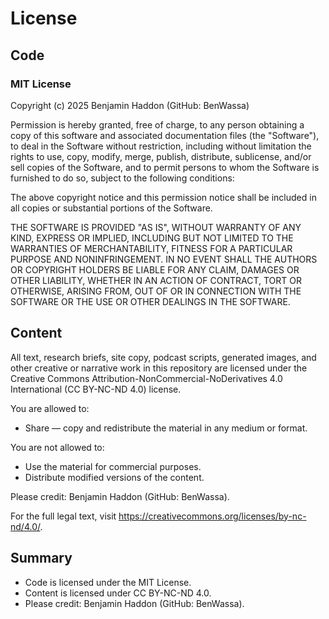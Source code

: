 # License

## Code

### MIT License

Copyright (c) 2025 Benjamin Haddon (GitHub: BenWassa)

Permission is hereby granted, free of charge, to any person obtaining a copy
of this software and associated documentation files (the "Software"), to deal
in the Software without restriction, including without limitation the rights
to use, copy, modify, merge, publish, distribute, sublicense, and/or sell
copies of the Software, and to permit persons to whom the Software is
furnished to do so, subject to the following conditions:

The above copyright notice and this permission notice shall be included in all
copies or substantial portions of the Software.

THE SOFTWARE IS PROVIDED "AS IS", WITHOUT WARRANTY OF ANY KIND, EXPRESS OR
IMPLIED, INCLUDING BUT NOT LIMITED TO THE WARRANTIES OF MERCHANTABILITY,
FITNESS FOR A PARTICULAR PURPOSE AND NONINFRINGEMENT. IN NO EVENT SHALL THE
AUTHORS OR COPYRIGHT HOLDERS BE LIABLE FOR ANY CLAIM, DAMAGES OR OTHER
LIABILITY, WHETHER IN AN ACTION OF CONTRACT, TORT OR OTHERWISE, ARISING FROM,
OUT OF OR IN CONNECTION WITH THE SOFTWARE OR THE USE OR OTHER DEALINGS IN THE
SOFTWARE.

## Content

All text, research briefs, site copy, podcast scripts, generated images, and
other creative or narrative work in this repository are licensed under the
Creative Commons Attribution-NonCommercial-NoDerivatives 4.0 International
(CC BY-NC-ND 4.0) license.

You are allowed to:
- Share — copy and redistribute the material in any medium or format.

You are not allowed to:
- Use the material for commercial purposes.
- Distribute modified versions of the content.

Please credit: Benjamin Haddon (GitHub: BenWassa).

For the full legal text, visit <https://creativecommons.org/licenses/by-nc-nd/4.0/>.

## Summary

- Code is licensed under the MIT License.
- Content is licensed under CC BY-NC-ND 4.0.
- Please credit: Benjamin Haddon (GitHub: BenWassa).
